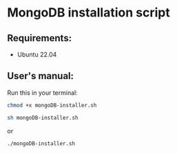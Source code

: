 # MongoDB installation script
## Requirements:
- Ubuntu 22.04

## User's manual:
Run this in your terminal:
```bash
chmod +x mongoDB-installer.sh
```
```bash
sh mongoDB-installer.sh
```
or
```bash
./mongoDB-installer.sh
```
